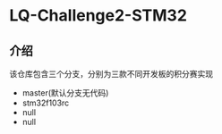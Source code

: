 # LQ-Challenge2-STM32

## 介绍

该仓库包含三个分支，分别为三款不同开发板的积分赛实现

- master(默认分支无代码)
- stm32f103rc
- null
- null
